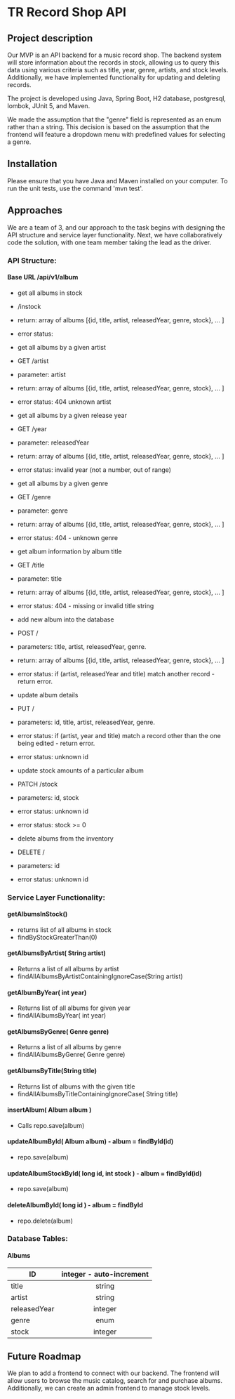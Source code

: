 # TR Record Shop API

## Project description

Our MVP is an API backend for a music record shop. The backend system will store information about the records in stock, allowing us to query this data using various criteria such as title, year, genre, artists, and stock levels. Additionally, we have implemented functionality for updating and deleting records.

The project is developed using Java, Spring Boot, H2 database, postgresql, lombok, JUnit 5, and Maven.

We made the assumption that the "genre" field is represented as an enum rather than a string. This decision is based on the assumption that the frontend will feature a dropdown menu with predefined values for selecting a genre.

## Installation

Please ensure that you have Java and Maven installed on your computer. To run the unit tests, use the command 'mvn test'.

## Approaches

We are a team of 3, and our approach to the task begins with designing the API structure and service layer functionality. Next, we have collaboratively code the solution, with one team member taking the lead as the driver.

### API Structure:

#### Base URL /api/v1/album

* get all albums in stock
* /instock
* return: array of albums [{id, title, artist, releasedYear, genre, stock}, ... ]
* error status:


* get all albums by a given artist
* GET /artist
* parameter: artist
* return: array of albums [{id, title, artist, releasedYear, genre, stock}, ... ]
* error status: 404 unknown artist


* get all albums by a given release year
* GET /year
* parameter: releasedYear
* return: array of albums [{id, title, artist, releasedYear, genre, stock}, ... ]
* error status: invalid year (not a number, out of range)


* get all albums by a given genre
* GET /genre
* parameter: genre
* return: array of albums [{id, title, artist, releasedYear, genre, stock}, ... ]
* error status: 404 - unknown genre


* get album information by album title
* GET /title
* parameter: title
* return: array of albums [{id, title, artist, releasedYear, genre, stock}, ... ]
* error status: 404 - missing or invalid title string


* add new album into the database
* POST /
* parameters: title, artist, releasedYear, genre.
* return: array of albums [{id, title, artist, releasedYear, genre, stock}, ... ]
* error status: if (artist, releasedYear and title) match another record - return error.


* update album details
* PUT /
* parameters: id, title, artist, releasedYear, genre.
* error status: if (artist, year and title) match a record other than the one being edited - return error.
* error status: unknown id


* update stock amounts of a particular album
* PATCH /stock
* parameters: id, stock
* error status: unknown id
* error status: stock >= 0


* delete albums from the inventory
* DELETE /
* parameters: id
* error status: unknown id

### Service Layer Functionality:


#### getAlbumsInStock()
- returns list of all albums in stock 
- findByStockGreaterThan(0)

#### getAlbumsByArtist( String artist)
- Returns a list of all albums by artist
- findAllAlbumsByArtistContainingIgnoreCase(String artist)

#### getAlbumByYear( int year)
- Returns list of all albums for given year
- findAllAlbumsByYear( int year)

#### getAlbumsByGenre( Genre genre)
- Returns a list of all albums by genre
- findAllAlbumsByGenre( Genre genre)

#### getAlbumsByTitle(String title)
- Returns list of albums with the given title
- findAllAlbumsByTitleContainingIgnoreCase( String title)

#### insertAlbum( Album album )
- Calls repo.save(album)

#### updateAlbumById( Album album) - album = findById(id)
- repo.save(album)

#### updateAlbumStockById( long id, int stock ) - album = findById(id)
- repo.save(album)

#### deleteAlbumById( long id ) - album = findById
- repo.delete(album)

### Database Tables:

#### Albums

| ID           | integer - auto-increment | 
|--------------|:------------------------:| 
| title        |          string          | 
| artist       |          string          | 
| releasedYear |         integer          | 
| genre        |           enum           | 
| stock        |         integer          | 

## Future Roadmap

We plan to add a frontend to connect with our backend. The frontend will allow users to browse the music catalog, search for and purchase albums. Additionally, we can create an admin frontend to manage stock levels.
